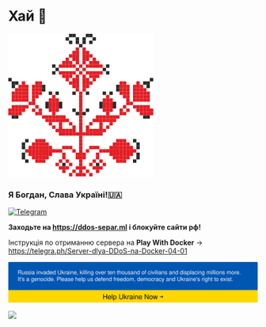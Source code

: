 # Хай 👋

![Візерунок](https://raw.githubusercontent.com/BogdanDevUA/Ukraine/main/5.svg)

### Я Богдан, Слава Україні!:ukraine:

[![Telegram](https://img.shields.io/badge/Telegram-blue.svg?style=flat-square&logo=telegram)](https://t.me/dirim)

**Заходьте на <https://ddos-separ.ml> і блокуйте сайти рф!**

Інструкція по отриманню сервера на **Play With Docker** -> <https://telegra.ph/Server-dlya-DDoS-na-Docker-04-01>
    
![](https://raw.githubusercontent.com/vshymanskyy/StandWithUkraine/main/banner2-direct.svg)

![](https://github-readme-stats.vercel.app/api?username=BogdanDevUA&&show_icons=true&title_color=ffffff&icon_color=fff&text_color=0ef&bg_color=000)
